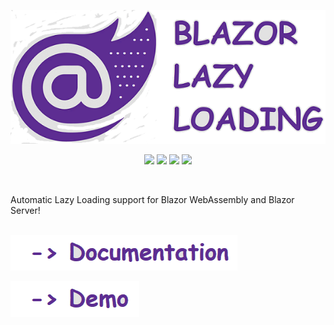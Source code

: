 <p align="center">
  <a href="https://github.com/isc30/blazor-lazy-loading">
    <img src="docs/img/logo.png?raw=true" />
  </a>
</p>
<p align="center">
    <a href="https://github.com/isc30/blazor-lazy-loading/actions?query=workflow%3A%22Release+/+Beta%22"><img src="https://img.shields.io/github/workflow/status/isc30/blazor-lazy-loading/Release%20/%20Beta/master?logo=github" /></a>
    <a href="https://www.nuget.org/packages?q=BlazorLazyLoading&prerel=false"><img src="https://img.shields.io/nuget/v/BlazorLazyLoading.Components?color=brightgreen&label=stable&logo=nuget" /></a>
    <a href="https://www.nuget.org/packages?q=BlazorLazyLoading&prerel=false"><img src="https://img.shields.io/nuget/dt/BlazorLazyLoading.Components?color=brightgreen&label=downloads&logo=nuget" /></a>
    <a href="https://www.nuget.org/packages?q=BlazorLazyLoading&prerel=true"><img src="https://img.shields.io/nuget/vpre/BlazorLazyLoading.Components?color=yellow&label=dev&logo=nuget" /></a>
</p>
<br/>

Automatic Lazy Loading support for Blazor WebAssembly and Blazor Server!<br/><br/>

[![Documentation / Wiki](docs/img/documentation.png?raw=true)](https://github.com/isc30/blazor-lazy-loading/wiki)

[![Demo](docs/img/demo.png?raw=true)](https://isc30.github.io/blazor-lazy-loading/)
